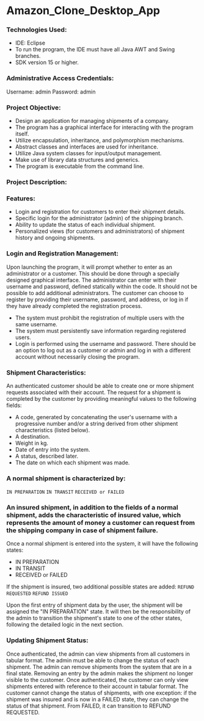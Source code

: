 # Amazon_Clone_Desktop_App

### Technologies Used:
- IDE: Eclipse
- To run the program, the IDE must have all Java AWT and Swing branches.
- SDK version 15 or higher.

### Administrative Access Credentials:
Username: admin
Password: admin

### Project Objective:
- Design an application for managing shipments of a company.
- The program has a graphical interface for interacting with the program itself.
- Utilize encapsulation, inheritance, and polymorphism mechanisms.
- Abstract classes and interfaces are used for inheritance.
- Utilize Java system classes for input/output management.
- Make use of library data structures and generics.
- The program is executable from the command line.

### Project Description:

### Features:
- Login and registration for customers to enter their shipment details.
- Specific login for the administrator (admin) of the shipping branch.
- Ability to update the status of each individual shipment.
- Personalized views (for customers and administrators) of shipment history and ongoing shipments.

### Login and Registration Management:
Upon launching the program, it will prompt whether to enter as an administrator or a customer.
This should be done through a specially designed graphical interface.
The administrator can enter with their username and password, defined statically within the code. It should not be possible to add additional administrators.
The customer can choose to register by providing their username, password, and address, or log in if they have already completed the registration process.
- The system must prohibit the registration of multiple users with the same username.
- The system must persistently save information regarding registered users.
- Login is performed using the username and password.
There should be an option to log out as a customer or admin and log in with a different account without necessarily closing the program.

### Shipment Characteristics:
An authenticated customer should be able to create one or more shipment requests associated with their account. The request for a shipment is completed by the customer by providing meaningful values to the following fields:
- A code, generated by concatenating the user's username with a progressive number and/or a string derived from other shipment characteristics (listed below).
- A destination.
- Weight in kg.
- Date of entry into the system.
- A status, described later.
- The date on which each shipment was made.

### A normal shipment is characterized by:
``` IN PREPARATION ```
``` IN TRANSIT ```
``` RECEIVED or FAILED ```

### An insured shipment, in addition to the fields of a normal shipment, adds the characteristic of insured value, which represents the amount of money a customer can request from the shipping company in case of shipment failure.

Once a normal shipment is entered into the system, it will have the following states:
- IN PREPARATION
- IN TRANSIT
- RECEIVED or FAILED

If the shipment is insured, two additional possible states are added:
``` REFUND REQUESTED ```
``` REFUND ISSUED ```

Upon the first entry of shipment data by the user, the shipment will be assigned the "IN PREPARATION" state. It will then be the responsibility of the admin to transition the shipment's state to one of the other states, following the detailed logic in the next section.

### Updating Shipment Status:
Once authenticated, the admin can view shipments from all customers in tabular format.
The admin must be able to change the status of each shipment.
The admin can remove shipments from the system that are in a final state. Removing an entry by the admin makes the shipment no longer visible to the customer.
Once authenticated, the customer can only view shipments entered with reference to their account in tabular format. The customer cannot change the status of shipments, with one exception: if the shipment was insured and is now in a FAILED state, they can change the status of that shipment. From FAILED, it can transition to REFUND REQUESTED.
